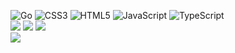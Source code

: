 ![Go](https://img.shields.io/badge/go-%2300ADD8.svg?style=for-the-badge&logo=go&color=%23151515) ![CSS3](https://img.shields.io/badge/css3-%231572B6.svg?style=for-the-badge&logo=css3&logoColor=%233799D6&color=%23151515) ![HTML5](https://img.shields.io/badge/html5-%23E34F26.svg?style=for-the-badge&logo=html5&color=%23151515) ![JavaScript](https://img.shields.io/badge/javascript-%23323330.svg?style=for-the-badge&logo=javascript&color=%23151515) ![TypeScript](https://img.shields.io/badge/typescript-%23007ACC.svg?style=for-the-badge&logo=typescript&color=%23151515)<br/>
![](https://github-readme-streak-stats.herokuapp.com/?user=liptaciak&theme=dark&hide_border=true)
![](https://github-readme-stats.vercel.app/api/top-langs/?username=liptaciak&theme=dark&hide_border=true&include_all_commits=true&count_private=true&layout=compact)
![](https://github-contributor-stats.vercel.app/api?username=liptaciak&hide_border=true&limit=5&theme=dark&combine_all_yearly_contributions=true)<br/>
[![](https://visitcount.itsvg.in/api?id=liptaciak&icon=8&color=12)](https://visitcount.itsvg.in)
